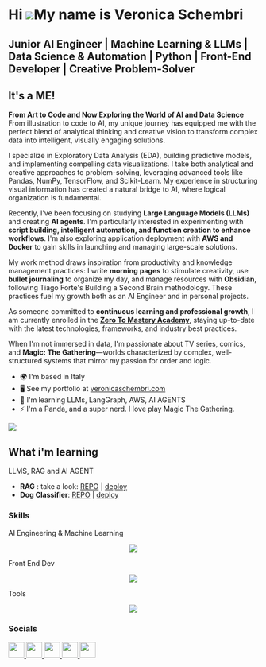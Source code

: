 Hi ![](https://user-images.githubusercontent.com/18350557/176309783-0785949b-9127-417c-8b55-ab5a4333674e.gif)My name is Veronica Schembri
=========================================================================================================================================

Junior AI Engineer | Machine Learning & LLMs | Data Science & Automation | Python | Front-End Developer | Creative Problem-Solver
--------------------------------------
## It's a ME!

**From Art to Code and Now Exploring the World of AI and Data Science** <br/>
From illustration to code to AI, my unique journey has equipped me with the perfect blend of analytical thinking and creative vision to transform complex data into intelligent, visually engaging solutions.

I specialize in Exploratory Data Analysis (EDA), building predictive models, and implementing compelling data visualizations. I take both analytical and creative approaches to problem-solving, leveraging advanced tools like Pandas, NumPy, TensorFlow, and Scikit-Learn. My experience in structuring visual information has created a natural bridge to AI, where logical organization is fundamental.

Recently, I've been focusing on studying **Large Language Models (LLMs)** and creating **AI agents**. I'm particularly interested in experimenting with **script building, intelligent automation, and function creation to enhance workflows**. I'm also exploring application deployment with **AWS and Docker** to gain skills in launching and managing large-scale solutions.

My work method draws inspiration from productivity and knowledge management practices: I write **morning pages** to stimulate creativity, use **bullet journaling** to organize my day, and manage resources with **Obsidian**, following Tiago Forte's Building a Second Brain methodology. These practices fuel my growth both as an AI Engineer and in personal projects.

As someone committed to **continuous learning and professional growth**, I am currently enrolled in the **[Zero To Mastery Academy](https://zerotomastery.io/academy/)**, staying up-to-date with the latest technologies, frameworks, and industry best practices.

When I'm not immersed in data, I'm passionate about TV series, comics, and **Magic: The Gathering**—worlds characterized by complex, well-structured systems that mirror my passion for order and logic.

* 🌍  I'm based in Italy
* 🖥️  See my portfolio at [veronicaschembri.com](http://www.veronicaschembri.com/)
* 🧠  I'm learning LLMs, LangGraph, AWS, AI AGENTS
* ⚡  I'm a Panda, and a super nerd. I love play Magic The Gathering.

<a href="https://www.x.com/preassenza" target="_blank" rel="noreferrer"><img
src="https://img.shields.io/twitter/follow/preassenza?logo=twitter&style=for-the-badge&color=f97316&labelColor=1c1917"
/></a>

## What i'm learning
LLMS, RAG and AI AGENT
- **RAG** : take a look: [REPO](https://github.com/pandagan-85/ai-rag-streamlit/blob/main/app.py) | [deploy](https://ai-rag-app-bxkg3qhfedczttqusxrury.streamlit.app/)
- **Dog Classifier**: [REPO](https://github.com/Pandagan-85/ZTM-Machine-learning/blob/main/end_to_end_dog_vision.ipynb) | [deploy](https://github.com/Pandagan-85/dog-breed-classifier-streamlit)

### Skills

AI Engineering & Machine Learning
<p align="center">
<a href="#">
<img src="https://skillicons.dev/icons?i=python,anaconda,pycharm,sklearn,git" />
    </a>
</p>

Front End Dev
<p align="center">
  <a href="#">
    <img src="https://skillicons.dev/icons?i=git,js,react,nextjs,html,css,tailwind,wordpress,typescript" />
  </a>
</p>




Tools 
<p align="center">
  <a href="#">
<img src="https://skillicons.dev/icons?i=postman,vercel,obsidian,github,gmail,ai,vscode,xd,figma,ps,ae " />
     </a>
</p>

### Socials

<p align="left"> <a href="https://www.behance.com/veronica_schembri" target="_blank" rel="noreferrer"> <picture> <source media="(prefers-color-scheme: dark)" srcset="https://raw.githubusercontent.com/danielcranney/readme-generator/main/public/icons/socials/behance-dark.svg" /> <source media="(prefers-color-scheme: light)" srcset="https://raw.githubusercontent.com/danielcranney/readme-generator/main/public/icons/socials/behance.svg" /> <img src="https://raw.githubusercontent.com/danielcranney/readme-generator/main/public/icons/socials/behance.svg" width="32" height="32" /> </picture> </a> <a href="https://www.github.com/Pandagan-85/" target="_blank" rel="noreferrer"> <picture> <source media="(prefers-color-scheme: dark)" srcset="https://raw.githubusercontent.com/danielcranney/readme-generator/main/public/icons/socials/github-dark.svg" /> <source media="(prefers-color-scheme: light)" srcset="https://raw.githubusercontent.com/danielcranney/readme-generator/main/public/icons/socials/github.svg" /> <img src="https://raw.githubusercontent.com/danielcranney/readme-generator/main/public/icons/socials/github.svg" width="32" height="32" /> </picture> </a> <a href="https://www.linkedin.com/in/veronicaschembri/" target="_blank" rel="noreferrer"> <picture> <source media="(prefers-color-scheme: dark)" srcset="https://raw.githubusercontent.com/danielcranney/readme-generator/main/public/icons/socials/linkedin-dark.svg" /> <source media="(prefers-color-scheme: light)" srcset="https://raw.githubusercontent.com/danielcranney/readme-generator/main/public/icons/socials/linkedin.svg" /> <img src="https://raw.githubusercontent.com/danielcranney/readme-generator/main/public/icons/socials/linkedin.svg" width="32" height="32" /> </picture> </a> <a href="https://www.x.com/preassenza" target="_blank" rel="noreferrer"> <picture> <source media="(prefers-color-scheme: dark)" srcset="https://raw.githubusercontent.com/danielcranney/readme-generator/main/public/icons/socials/twitter-dark.svg" /> <source media="(prefers-color-scheme: light)" srcset="https://raw.githubusercontent.com/danielcranney/readme-generator/main/public/icons/socials/twitter.svg" /> <img src="https://raw.githubusercontent.com/danielcranney/readme-generator/main/public/icons/socials/twitter.svg" width="32" height="32" /> </picture> </a><a href="http://www.instagram.com/schembriveronica/" target="_blank" rel="noreferrer"> <picture> <source media="(prefers-color-scheme: dark)" srcset="https://raw.githubusercontent.com/danielcranney/readme-generator/main/public/icons/socials/instagram-dark.svg" /> <source media="(prefers-color-scheme: light)" srcset="https://raw.githubusercontent.com/danielcranney/readme-generator/main/public/icons/socials/instagram.svg" /> <img src="https://raw.githubusercontent.com/danielcranney/readme-generator/main/public/icons/socials/instagram.svg" width="32" height="32" /> </picture> </a></p>
